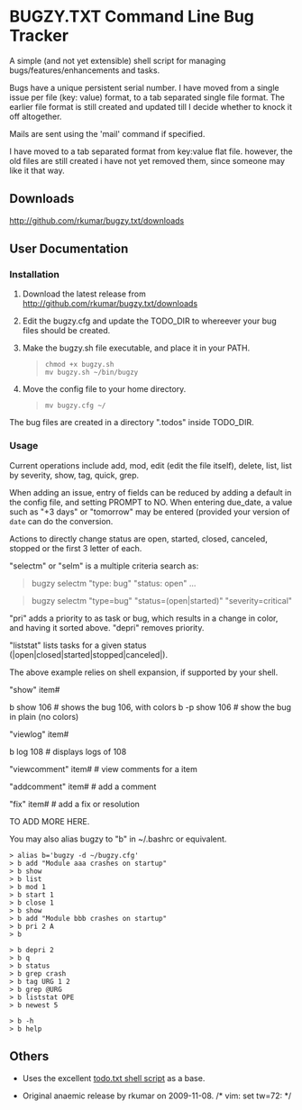 BUGZY.TXT Command Line Bug Tracker
==================================

A simple (and not yet extensible) shell script for managing
bugs/features/enhancements and tasks.

Bugs have a unique persistent serial number. I have moved from a single
issue per file (key: value) format, to a tab separated single file
format. The earlier file format is still created and updated till I
decide whether to knock it off altogether.

Mails are sent using the 'mail' command if specified.

I have moved to a tab separated format from key:value flat file.
however, the old files are still created i have not yet removed them,
since someone may like it that way.

Downloads
---------

<http://github.com/rkumar/bugzy.txt/downloads>

User Documentation
------------------

### Installation

1. Download the latest release from <http://github.com/rkumar/bugzy.txt/downloads>

2. Edit the bugzy.cfg and update the TODO_DIR to whereever your bug files should be created.

3. Make the bugzy.sh file executable, and place it in your PATH.

    > `chmod +x bugzy.sh`  
    > `mv bugzy.sh ~/bin/bugzy`

4. Move the config file to your home directory.

    > `mv bugzy.cfg ~/`

The bug files are created in a directory ".todos" inside TODO_DIR.

### Usage

Current operations include add, mod, edit (edit the file itself), delete, list, list by severity,
show, tag, quick, grep.

When adding an issue, entry of fields can be reduced by adding a default
in the config file, and setting PROMPT to NO. When entering due_date, a
value such as "+3 days" or "tomorrow" may be entered (provided your
version of `date` can do the conversion.

Actions to directly change status are open, started, closed, canceled, stopped or the first 3 letter of each.

"selectm" or "selm" is a multiple criteria search as:

   > bugzy selectm "type: bug" "status: open" ...  

   > bugzy selectm "type=bug" "status=(open|started)" "severity=critical"  


"pri" adds a priority to as task or bug, which results in a change in color, and having it 
sorted above. "depri" removes priority.

"liststat" lists tasks for a given status (|open|closed|started|stopped|canceled|).

The above example relies on shell expansion, if supported by your shell.

"show" item#
  
   b show 106    # shows the bug 106, with colors 
   b -p show 106  # show the bug in plain (no colors)

"viewlog" item#

  b log 108  # displays logs of 108

"viewcomment" item#    # view comments for a item

"addcomment" item#    # add a comment

"fix" item#    # add a fix or resolution


TO ADD MORE HERE.

You may also alias bugzy to "b" in ~/.bashrc or equivalent.

    > alias b='bugzy -d ~/bugzy.cfg'  
    > b add "Module aaa crashes on startup"  
    > b show
    > b list  
    > b mod 1  
    > b start 1  
    > b close 1  
    > b show  
    > b add "Module bbb crashes on startup"  
    > b pri 2 A  
    > b  

    > b depri 2  
    > b q
    > b status
    > b grep crash
    > b tag URG 1 2
    > b grep @URG
    > b liststat OPE
    > b newest 5

    > b -h
    > b help

 

Others
------

- Uses the excellent [todo.txt shell script](http://github.com/ginatrapani/todo.txt-cli) as a base.

- Original anaemic release by rkumar on 2009-11-08.
/* vim: set tw=72: */
